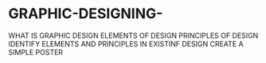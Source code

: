 # GRAPHIC-DESIGNING-
WHAT IS GRAPHIC DESIGN 
ELEMENTS OF DESIGN
PRINCIPLES OF DESIGN 
IDENTIFY ELEMENTS AND PRINCIPLES IN EXISTINF DESIGN 
CREATE A SIMPLE POSTER 
